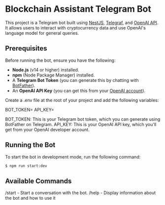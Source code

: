 # Blockchain Assistant Telegram Bot

This project is a Telegram bot built using [NestJS](https://nestjs.com/), [Telegraf](https://telegraf.js.org/), and [OpenAI API](https://beta.openai.com/). It allows users to interact with cryptocurrency data and use OpenAI's language model for general queries.

## Prerequisites

Before running the bot, ensure you have the following:

- **Node.js** (v14 or higher) installed.
- **npm** (Node Package Manager) installed.
- A **Telegram Bot Token** (you can generate this by chatting with [BotFather](https://core.telegram.org/bots#botfather)).
- An **OpenAI API Key** (you can get this from your [OpenAI account](https://platform.openai.com/account/api-keys)).


Create a .env file at the root of your project and add the following variables:

BOT_TOKEN=<your-telegram-bot-token>
API_KEY=<your-openai-api-key>


BOT_TOKEN: This is your Telegram bot token, which you can generate using BotFather on Telegram.
API_KEY: This is your OpenAI API key, which you'll get from your OpenAI developer account.


## Running the Bot

To start the bot in development mode, run the following command:

```bash
$ npm run start:dev
```


## Available Commands

/start - Start a conversation with the bot.
/help - Display information about the bot and how to use it